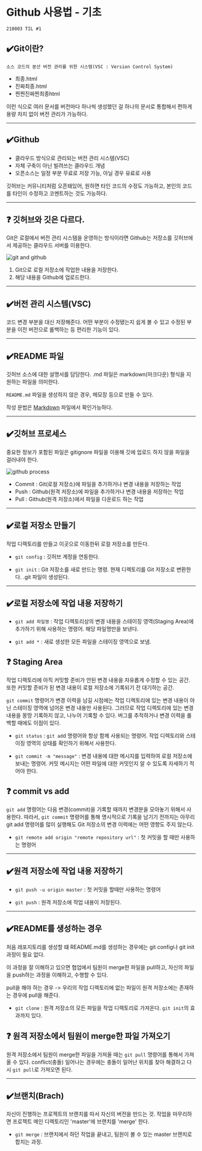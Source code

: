 # Github 사용법 - 기초
```
210803 TIL #1
```
## ✔️Git이란?
```
소스 코드의 분산 버전 관리를 위한 시스템(VSC : Version Control System)
```
- 최종.html
- 진짜최종.html
- 찐찐진짜찐최종html

이런 식으로 여러 문서를 버전마다 하나씩 생성했던 걸 하나의 문서로 통합해서 편하게 용량 차지 없이 버전 관리가 가능하다.
***
## ✔️Github
- 클라우드 방식으로 관리되는 버전 관리 시스템(VSC)
- 자체 구축이 아닌 빌려쓰는 클라우드 개념
- 오픈소스는 일정 부분 무료로 저장 가능, 아닐 경우 유료로 사용

깃허브는 커뮤니티처럼 오픈돼있어, 원하면 타인 코드의 수정도 가능하고, 본인의 코드를 타인이 수정하고 코멘트하는 것도 가능하다. 
***
## ❓ 깃허브와 깃은 다르다.
<p>Git은 로컬에서 버전 관리 시스템을 운영하는 방식이라면 Github는 저장소를 깃허브에서 제공하는 클라우드 서버를 이용한다.


![git and github](https://img1.daumcdn.net/thumb/R1280x0/?scode=mtistory2&fname=https%3A%2F%2Fblog.kakaocdn.net%2Fdn%2FcqwWj3%2FbtqCckCDdUD%2FLVMvU0EOrwQhLF6owuA88k%2Fimg.png)


1. Git으로 로컬 저장소에 작업한 내용을 저장한다.
2. 해당 내용을 Github에 업로드한다.
***

## ✔️버전 관리 시스템(VSC)
코드 변경 부분을 대신 저장해준다. 어떤 부분이 수정됐는지 쉽게 볼 수 있고 수정된 부분을 이전 버전으로 롤백하는 등 편리한 기능이 있다.
***

## ✔️README 파일
깃허브 소스에 대한 설명서를 담당한다.
.md 파일은 markdown(마크다운) 형식을 지원하는 파일을 의미한다.

`README.md` 파일을 생성하지 않은 경우, 메모장 등으로 만들 수 있다.

작성 문법은 [Markdown](../ETC/markdown.md) 파일에서 확인가능하다.

***
## ✔️깃허브 프로세스
중요한 정보가 포함된 파일은 gitignore 파일을 이용해 깃에 업로드 하지 않을 파일을 걸러내야 한다.

![github process](https://miro.medium.com/max/700/1*X9TKjhjwestOvFD0RsjoNQ.png)

- Commit : Git(로컬 저장소)에 파일을 추가하거나 변경 내용을 저장하는 작업
- Push : Github(원격 저장소)에 파일을 추가하거나 변경 내용을 저장하는 작업
- Pull : Github(원격 저장소)에서 파일을 다운로드 하는 작업


***
## ✔️로컬 저장소 만들기
작업 디렉토리를 만들고 이곳으로 이동한뒤 로컬 저장소를 만든다. 

- `git config` : 깃허브 계정을 연동한다.

- `git init` : Git 저장소를 새로 만드는 명령. 현재 디렉토리를 Git 저장소로 변환한다. .git 파일이 생성된다.

***
## ✔️로컬 저장소에 작업 내용 저장하기
- `git add 파일명` : 작업 디렉토리상의 변경 내용을 스테이징 영역(Staging Area)에 추가하기 위해 사용하는 명령어. 해당 파일명만을 보낸다.

- `git add *` : 새로 생성한 모든 파일을 스테이징 영역으로 보냄.

## ❓ Staging Area
작업 디렉토리에 아직 커밋할 준비가 안된 변경 내용을 자유롭게 수정할 수 있는 공간. 또한 커밋할 준비가 된 변경 내용이 로컬 저장소에 기록되기 전 대기하는 공간.


`git commit` 명령어가 변경 이력을 남길 시점에는 작업 디렉토리에 있는 변경 내용이 아닌 스테이징 영역에 넘어온 변경 내용만 사용된다. 그러므로 작업 디렉토리에 있는 변경 내용을 몽땅 기록하지 않고, 나누어 기록할 수 있다. 버그를 추적하거나 변경 이력을 롤백할 때에도 이점이 있다.


- `git status` : `git ad`d 명령어와 항상 함께 사용되는 명령어. 작업 디렉토리와 스테이징 영역의 상태를 확인하기 위해서 사용한다.

- `git commit -m "message"` : 변경 내용에 대한 메시지를 입력하여 로컬 저장소에 보내는 명령어. 커밋 메시지는 어떤 파일에 대한 커밋인지 알 수 있도록 자세하기 적어야 한다.

## ❓ commit vs add
`git add` 명령어는 다음 변경(commit)을 기록할 때까지 변경분을 모아놓기 위해서 사용한다. 따라서, `git commit` 명령어를 통해 명시적으로 기록을 남기기 전까지는 아무리 git add 명령어를 많이 실행해도 Git 저장소의 변경 이력에는 어떤 영향도 주지 않는다.

- `git remote add origin "remote repository url"` : 첫 커밋을 할 때만 사용하는 명령어

***
## ✔️원격 저장소에 작업 내용 저장하기
- `git push -u origin master` : 첫 커밋을 할때만 사용하는 명령어

- `git push` : 원격 저장소에 작업 내용이 저장된다.

***
## ✔️README를 생성하는 경우
처음 레포지토리를 생성할 떄 README.md를 생성하는 경우에는 git config나 git init 과정이 필요 없다.

이 과정을 잘 이해하고 있으면 협업에서 팀원이 merge한 파일을 pull하고, 자신의 파일을 push하는 과정을 이해하고, 수행할 수 있다.

pull을 해야 하는 경우 -> 우리의 작업 디렉토리에 없는 파일이 원격 저장소에는 존재하는 경우에 pull을 해준다.

- `git clone` : 원격 저장소의 모든 파일을 작업 디렉토리로 가져온다. `git init`의 효과까지 있다.


## ❓ 원격 저장소에서 팀원이 merge한 파일 가져오기

원격 저장소에서 팀원이 merge한 파일을 가져올 때는 `git pull` 명령어를 통해서 가져올 수 있다. conflict(충돌) 일어나는 경우에는 충돌이 일어난 위치를 찾아 해결하고 다시 `git pull`로 가져오면 된다.


***
## ✔️브랜치(Brach)
자신이 진행하는 프로젝트의 브랜치를 따서 자신의 버전을 만드는 것. 작업을 마무리하면 프로젝트 메인 디렉토리인 'master'에 브랜치를 'merge' 한다.

- `git merge` : 브랜치에서 하던 작업을 끝내고, 팀원이 볼 수 있는 master 브랜치로 합치는 과정.